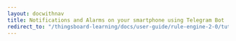 ```yaml
---
layout: docwithnav
title: Notifications and Alarms on your smartphone using Telegram Bot
redirect_to: "/thingsboard-learning/docs/user-guide/rule-engine-2-0/tutorials/integration-with-telegram-bot/"
---
```

